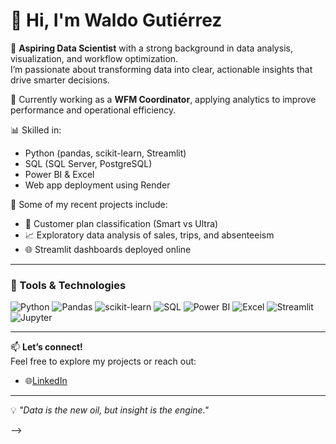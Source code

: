 <!-- Perfil README de Waldo Gutiérrez -->

# 👋 Hi, I'm Waldo Gutiérrez

🔎 **Aspiring Data Scientist** with a strong background in data analysis, visualization, and workflow optimization.  
I’m passionate about transforming data into clear, actionable insights that drive smarter decisions.

💼 Currently working as a **WFM Coordinator**, applying analytics to improve performance and operational efficiency.

📊 Skilled in:
- Python (pandas, scikit-learn, Streamlit)
- SQL (SQL Server, PostgreSQL)
- Power BI & Excel
- Web app deployment using Render

🚀 Some of my recent projects include:
- 📱 Customer plan classification (Smart vs Ultra)
- 📈 Exploratory data analysis of sales, trips, and absenteeism
- 🌐 Streamlit dashboards deployed online

---

### 🚀 Tools & Technologies

![Python](https://img.shields.io/badge/Python-3670A0?style=for-the-badge&logo=python&logoColor=fff)
![Pandas](https://img.shields.io/badge/Pandas-150458?style=for-the-badge&logo=pandas&logoColor=white)
![scikit-learn](https://img.shields.io/badge/scikit--learn-F7931E?style=for-the-badge&logo=scikit-learn&logoColor=white)
![SQL](https://img.shields.io/badge/SQL-336791?style=for-the-badge&logo=postgresql&logoColor=white)
![Power BI](https://img.shields.io/badge/PowerBI-F2C811?style=for-the-badge&logo=powerbi&logoColor=black)
![Excel](https://img.shields.io/badge/Excel-217346?style=for-the-badge&logo=microsoft-excel&logoColor=white)
![Streamlit](https://img.shields.io/badge/Streamlit-FF4B4B?style=for-the-badge&logo=streamlit&logoColor=white)
![Jupyter](https://img.shields.io/badge/Jupyter-F37626?style=for-the-badge&logo=jupyter&logoColor=white)

---

📫 **Let’s connect!**  
Feel free to explore my projects or reach out:

- 🌐[LinkedIn](https://www.linkedin.com/in/waldo-a-gutierrez/)

---

💡 *"Data is the new oil, but insight is the engine."*

-->
